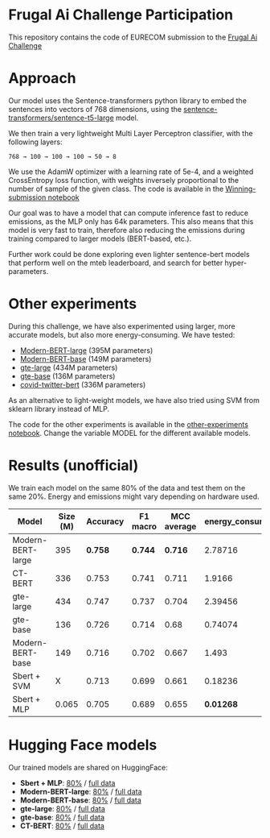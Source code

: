# Frugal Ai Challenge Participation
This repository contains the code of EURECOM submission to the [Frugal Ai Challenge](https://frugalaichallenge.org/)

# Approach

Our model uses the Sentence-transformers python library to embed the sentences into vectors of 768 dimensions, using the [sentence-transformers/sentence-t5-large](https://huggingface.co/sentence-transformers/sentence-t5-large) model.

We then train a very lightweight Multi Layer Perceptron classifier, with the following layers:

`768 → 100 → 100 → 100 → 50 → 8`
 

We use the AdamW optimizer with a learning rate of 5e-4, and a weighted CrossEntropy loss function, with weights inversely proportional to the number of sample of the given class. The code is available in the [Winning-submission notebook](Winning-submission.ipynb)

Our goal was to have a model that can compute inference fast to reduce emissions, as the MLP only has 64k parameters. This also means that this model is very fast to train, therefore also reducing the emissions during training compared to larger models (BERT-based, etc.).

Further work could be done exploring even lighter sentence-bert models that perform well on the mteb leaderboard, and search for better hyper-parameters.

# Other experiments
During this challenge, we have also experimented using larger, more accurate models, but also more energy-consuming. We have tested:
* [Modern-BERT-large](https://huggingface.co/answerdotai/ModernBERT-large) (395M parameters)
* [Modern-BERT-base](https://huggingface.co/answerdotai/ModernBERT-base) (149M parameters)
* [gte-large](https://huggingface.co/Alibaba-NLP/gte-large-en-v1.5) (434M parameters)
* [gte-base](https://huggingface.co/Alibaba-NLP/gte-base-en-v1.5) (136M parameters)
* [covid-twitter-bert](https://huggingface.co/digitalepidemiologylab/covid-twitter-bert) (336M parameters)

As an alternative to light-weight models, we have also tried using SVM from sklearn library instead of MLP.

The code for the other experiments is available in the [other-experiments notebook](other-experiments.ipynb). Change the variable MODEL for the different available models.

# Results (unofficial)
We train each model on the same 80% of the data and test them on the same 20%. Energy and emissions might vary depending on hardware used.

| Model | Size (M) | Accuracy | F1 macro | MCC average | energy_consumed_wh | emissions_gco2eq | 0_not_relevant | 1_not_happening | 2_not_human | 3_not_bad | 4_solutions_harmful_unnecessary | 5_science_is_unreliable | 6_proponents_biased | 7_fossil_fuels_needed |
| --- | --- | --- | --- | --- | --- | --- | --- | --- | --- | --- | --- | --- | --- | --- |
| Modern-BERT-large |	395	| **0.758**	| **0.744**	| **0.716**	| 2.78716	| 0.15619	| 0.782	| 0.812	| 0.803	| 0.732	| **0.744**	| 0.725	| 0.734	| 0.631 |
| CT-BERT | 336 | 0.753 | 0.741 | 0.711 | 1.9166 | 0.1074 | 0.746 | 0.805 | **0.832** | 0.742 | **0.744** | **0.731** | 0.741 | 0.615 |
| gte-large | 434 | 0.747 | 0.737 | 0.704 | 2.39456 | 0.13419 | 0.743 | **0.818** | 0.796 | **0.784** | 0.719 | 0.669 | **0.763** | **0.662** |
| gte-base | 136 | 0.726 | 0.714 | 0.68 | 0.74074 | 0.04151 | 0.723 | 0.812 | 0.745 | 0.732 | 0.75 | 0.719 | 0.64 | 0.631 |
| Modern-BERT-base | 149 | 0.716 | 0.702 | 0.667 | 1.493 | 0.08367 | 0.765 | 0.792 | 0.715 | 0.639 | 0.738 | 0.669 | 0.676 | 0.569 |
| Sbert + SVM | X | 0.713 | 0.699 | 0.661 | 0.18236 | 0.01022 | **0.788** | 0.792 | 0.701 | 0.629 | 0.662 | 0.65 | 0.748 | 0.523 |
| Sbert + MLP | 0.065 | 0.705 | 0.689 | 0.655 | **0.01268** | **0.00071** | 0.72 | **0.818** | 0.686 | 0.649 | 0.656 | 0.706 | 0.698 | 0.615 |


# Hugging Face models
Our trained models are shared on HuggingFace:
* **Sbert + MLP**: [80%](https://huggingface.co/ypesk/frugal-ai-EURECOM-mlp-768) / [full data](https://huggingface.co/ypesk/frugal-ai-EURECOM-mlp-768-fullset)
* **Modern-BERT-large**: [80%](https://huggingface.co/ypesk/frugal-ai-modern-large-baseline) / [full data](https://huggingface.co/ypesk/frugal-ai-EURECOM-modern-large-fullset)
* **Modern-BERT-base**: [80%](https://huggingface.co/ypesk/frugal-ai-modern-base-baseline) / [full data](https://huggingface.co/ypesk/frugal-ai-EURECOM-modern-base-fullset)
* **gte-large**: [80%](https://huggingface.co/ypesk/frugal-ai-gte-large-baseline) / [full data](https://huggingface.co/ypesk/frugal-ai-EURECOM-gte-large-fullset)
* **gte-base**: [80%](https://huggingface.co/ypesk/frugal-ai-gte-base-baseline) / [full data](https://huggingface.co/ypesk/frugal-ai-EURECOM-gte-base-fullset)
* **CT-BERT**: [80%](https://huggingface.co/ypesk/frugal-ai-EURECOM-ct-bert-baseline) / [full data](https://huggingface.co/ypesk/frugal-ai-EURECOM-ct-bert-fullset)


